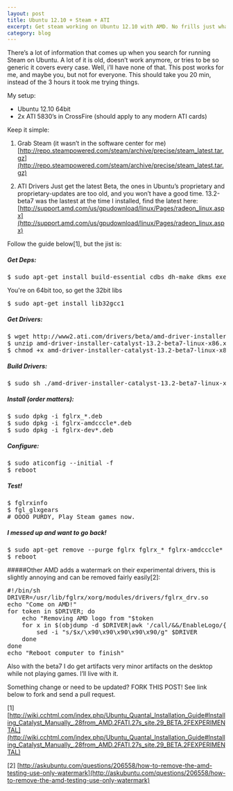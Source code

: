 ```yaml
---
layout: post
title: Ubuntu 12.10 + Steam + ATI
excerpt: Get steam working on Ubuntu 12.10 with AMD. No frills just what to do.
category: blog
---
```


There’s a lot of information that comes up when you search for running Steam on Ubuntu. A lot of it is old, doesn’t work anymore, or tries to be so generic it covers every case. Well, i’ll have none of that. This post works for me, and maybe you, but not for everyone. This should take you 20 min, instead of the 3 hours it took me trying things.

My setup:
* Ubuntu 12.10 64bit
* 2x ATI 5830’s in CrossFire (should apply to any modern ATI cards)

Keep it simple:

1. Grab Steam (it wasn’t in the software center for me) [http://repo.steampowered.com/steam/archive/precise/steam_latest.tar.gz](http://repo.steampowered.com/steam/archive/precise/steam_latest.tar.gz)

2. ATI Drivers
Just get the latest Beta, the ones in Ubuntu’s proprietary and proprietary-updates are too old, and you won’t have a good time. 13.2-beta7 was the lastest at the time I installed, find the latest here: 
[http://support.amd.com/us/gpudownload/linux/Pages/radeon_linux.aspx](http://support.amd.com/us/gpudownload/linux/Pages/radeon_linux.aspx)

Follow the guide below\[1\], but the jist is:
##### Get Deps: 
<pre>
$ sudo apt-get install build-essential cdbs dh-make dkms execstack dh-modaliases linux-headers-generic fakeroot
</pre>

You're on 64bit too, so get the 32bit libs
<pre>$ sudo apt-get install lib32gcc1
</pre>


##### Get Drivers:
<pre>
$ wget http://www2.ati.com/drivers/beta/amd-driver-installer-catalyst-13.2-beta7-linux-x86.x86_64.zip
$ unzip amd-driver-installer-catalyst-13.2-beta7-linux-x86.x86_64.zip
$ chmod +x amd-driver-installer-catalyst-13.2-beta7-linux-x86.x86_64.run
</pre>


##### Build Drivers:
<pre>
$ sudo sh ./amd-driver-installer-catalyst-13.2-beta7-linux-x86.x86_64.run --buildpkg Ubuntu/quantal
</pre>


##### Install (order matters):
<pre>
$ sudo dpkg -i fglrx_*.deb
$ sudo dpkg -i fglrx-amdcccle*.deb 
$ sudo dpkg -i fglrx-dev*.deb
</pre>


##### Configure:
<pre>
$ sudo aticonfig --initial -f
$ reboot
</pre>


##### Test!
<pre>
$ fglrxinfo
$ fgl_glxgears
# OOOO PURDY, Play Steam games now.
</pre>


##### I messed up and want to go back!
<pre>
$ sudo apt-get remove --purge fglrx fglrx_* fglrx-amdcccle* fglrx-dev*
$ reboot
</pre>

#####Other
AMD adds a watermark on their experimental drivers, this is slightly annoying and can be removed fairly easily\[2\]:

<pre>
#!/bin/sh
DRIVER=/usr/lib/fglrx/xorg/modules/drivers/fglrx_drv.so
echo "Come on AMD!"
for token in $DRIVER; do
    echo "Removing AMD logo from "$token
    for x in $(objdump -d $DRIVER|awk '/call/&&/EnableLogo/{print "\\x"$2"\\x"$3"\\x"$4"\\x"$5"\\x"$6}'); do
        sed -i "s/$x/\x90\x90\x90\x90\x90/g" $DRIVER
    done
done
echo "Reboot computer to finish"
</pre>

Also with the beta7 I do get artifacts very minor artifacts on the desktop while not playing games. I’ll live with it.

Something change or need to be updated? FORK THIS POST! See link below to fork and send a pull request.

\[1\] [http://wiki.cchtml.com/index.php/Ubuntu_Quantal_Installation_Guide#Installing_Catalyst_Manually_.28from_AMD.2FATI.27s_site.29_BETA.2FEXPERIMENTAL](http://wiki.cchtml.com/index.php/Ubuntu_Quantal_Installation_Guide#Installing_Catalyst_Manually_.28from_AMD.2FATI.27s_site.29_BETA.2FEXPERIMENTAL)

\[2\] [http://askubuntu.com/questions/206558/how-to-remove-the-amd-testing-use-only-watermark](http://askubuntu.com/questions/206558/how-to-remove-the-amd-testing-use-only-watermark)

